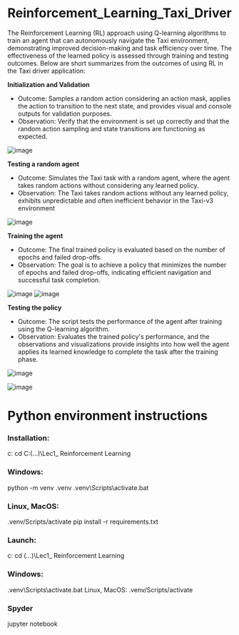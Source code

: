 # Reinforcement_Learning_Taxi_Driver
The Reinforcement Learning (RL) approach using Q-learning algorithms to train an agent that can autonomously navigate the Taxi environment, demonstrating improved decision-making and task efficiency over time. The effectiveness of the learned policy is assessed through training and testing outcomes. Below are short summarizes from the outcomes of using RL in the Taxi driver application:

<b>Initialization and Validation</b>
   + Outcome: Samples a random action considering an action mask, applies the action to transition to the next state, and provides visual and console outputs for validation purposes.
   + Observation: Verify that the environment is set up correctly and that the random action sampling and state transitions are functioning as expected.

![image](https://github.com/bachthyaglx/Reinforcement_Learning_Taxi_Driver/assets/62774638/4f842dc6-e954-439e-a90e-cf9690061f08)

<b>Testing a random agent</b>
   + Outcome: Simulates the Taxi task with a random agent, where the agent takes random actions without considering any learned policy.
   + Observation: The Taxi takes random actions without any learned policy, exhibits unpredictable and often inefficient behavior in the Taxi-v3 environment

![image](https://github.com/bachthyaglx/Reinforcement_Learning_Taxi_Driver/assets/62774638/1560f4b4-e3c3-445b-bcfa-11de6196e203)

<b>Training the agent</b>
   + Outcome: The final trained policy is evaluated based on the number of epochs and failed drop-offs.
   + Observation: The goal is to achieve a policy that minimizes the number of epochs and failed drop-offs, indicating efficient navigation and successful task completion.

![image](https://github.com/bachthyaglx/Reinforcement_Learning_Taxi_Driver/assets/62774638/b664b604-79a0-4ca3-b8f3-b7c84fbd9c3c)
![image](https://github.com/bachthyaglx/Reinforcement_Learning_Taxi_Driver/assets/62774638/5c9d3a63-37ab-4b5a-b719-42c053ac09f1)

<b>Testing the policy</b>
   + Outcome: The script tests the performance of the agent after training using the Q-learning algorithm.
   + Observation: Evaluates the trained policy's performance, and the observations and visualizations provide insights into how well the agent applies its learned knowledge to complete the task after the training phase.

![image](https://github.com/bachthyaglx/Reinforcement_Learning_Taxi_Driver/assets/62774638/581de439-37b1-4479-b3f9-fd917d670174)

![image](https://github.com/bachthyaglx/Reinforcement_Learning_Taxi_Driver/assets/62774638/2ebea46d-b8ef-489b-8d52-8179f7b44c56)

# Python environment instructions

### Installation:
c:
cd C:\(...)\Lec1_ Reinforcement Learning

### Windows:
python -m venv .venv
.venv\Scripts\activate.bat

### Linux, MacOS:
.venv/Scripts/activate
pip install -r requirements.txt

### Launch:
c:
cd (...)\Lec1_ Reinforcement Learning

### Windows:
.venv\Scripts\activate.bat
Linux, MacOS:
.venv/Scripts/activate

### Spyder
jupyter notebook
